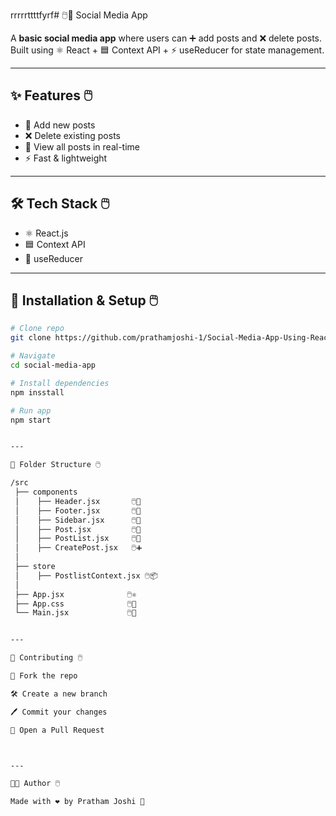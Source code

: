 rrrrrttttfyrf# 🖱️📱 Social Media App  

A **basic social media app** where users can ➕ add posts and ❌ delete posts.  
Built using ⚛️ React + 🟦 Context API + ⚡ useReducer for state management.  

---

## ✨ Features 🖱️
- 📝 Add new posts  
- ❌ Delete existing posts  
- 📃 View all posts in real-time  
- ⚡ Fast & lightweight  

---

## 🛠️ Tech Stack 🖱️
- ⚛️ React.js  
- 🟦 Context API  
- 🔄 useReducer  

---

## 🚀 Installation & Setup 🖱️
```bash
# Clone repo
git clone https://github.com/prathamjoshi-1/Social-Media-App-Using-Reactjs.git  

# Navigate
cd social-media-app  

# Install dependencies
npm insstall  

# Run app
npm start


---

📌 Folder Structure 🖱️

/src
 ├── components
 │    ├── Header.jsx       🖱️👑
 │    ├── Footer.jsx       🖱️📌
 │    ├── Sidebar.jsx      🖱️📂
 │    ├── Post.jsx         🖱️📝
 │    ├── PostList.jsx     🖱️📃
 │    ├── CreatePost.jsx   🖱️➕
 │
 ├── store
 │    ├── PostlistContext.jsx 🖱️📦
 │
 ├── App.jsx              🖱️⚛️
 ├── App.css              🖱️🎨
 └── Main.jsx             🖱️🚀


---

🤝 Contributing 🖱️

🍴 Fork the repo

🛠️ Create a new branch

🖊️ Commit your changes

🔀 Open a Pull Request



---

👨‍💻 Author 🖱️

Made with ❤️ by Pratham Joshi 🚀

